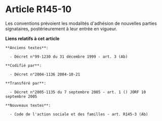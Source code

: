 # Article R145-10

Les conventions prévoient les modalités d'adhésion de nouvelles parties signataires, postérieurement à leur entrée en
vigueur.

**Liens relatifs à cet article**

	**Anciens textes**:

	  - Décret n°99-1230 du 31 décembre 1999 - art. 3 (Ab)

	**Codifié par**:

	  - Décret n°2004-1136 2004-10-21

	**Transféré par**:

	  - Décret n°2005-1135 du 7 septembre 2005 - art. 1 () JORF 10 septembre 2005

	**Nouveaux textes**:

	  - Code de l'action sociale et des familles - art. R145-3 (Ab)
